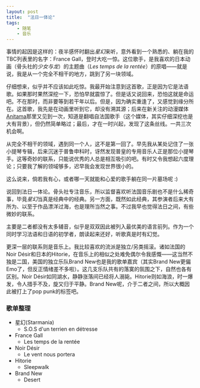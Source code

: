 ```yaml
---
layout: post
title:  "法日一体论"
tags: 
    - 随笔
    - 音乐
---
```


事情的起因是这样的：夜半感怀时翻出*星幻*来听，意外看到一个熟悉的、躺在我的TBC列表里的名字：France Gall，登时大吃一惊。这位歌手，是我喜欢的日本动画（骨头社的*少女与龙*）的主题曲（*Les temps de la rentée*）的原唱——就是说，我是从一个完全不相干的地方，跳到了另一块领域。

<!--break-->

仔细想来，似乎并不应该如此吃惊。我最开始注意到这首歌，正是因为它是法语歌。如果那时果然深挖一下，恐怕早就震惊了。但是话又说回来，恐怕这就是命运吧。不在那时，而非要等到若干年以后。但是，因为确实重逢了，又感觉到缘分所在。这首歌，我先是在动画里听到它，却没有溯其源；后来在新关注的动漫媒体[Anitama](http://www.anitama.cn/)那里又见到一次，知道是翻唱自法国歌手（这个媒体，其实仔细深挖也是大有背景），但仍然简单略过；最后，才在一时兴起，发现了这条丝线。一共三次机会啊。

从完全不相干的领域，遇到同一个人，这不是第一回了。早先我从某处记住了一张小提琴专辑，后来沉迷于普鲁申科时，讶然发现普皇的专用音乐人正是那位小提琴手。这等奇妙的联系，只能说优秀的人总是相互吸引的吧。有时又令我想起六度理论；只要我了解的领域够多，迟早我会发现世界很小的。

这么说来，倘若我有心，或者哪一天就能和心爱的歌手躺在同一片墓场呢 :)

说回到法日一体论。骨头社专注音乐，所以监督喜欢听法国音乐剧也不是什么稀奇事，毕竟*星幻*当真是经典中的经典。另一方面，既然如此经典，其参演者后来大有所为、以至于作品漂洋过海，也是理所当然之事。不过我早也觉得法日之间，有些微妙的联系。

主要是二者都没有太多辅音，似乎是双双因此被列入最优美的语言前列。作为一个同时学习法语和日语的初学者，朗读起来还好，听歌真是时有幻觉。

更深一层的联系则是音乐上。我比较喜欢的流派是独立/另类摇滚。诸如法国的Noir Désir和日本的Hitorie，在音乐上的相似之处难免偶尔令我感慨——这当然不独是二国，美国的独立乐队Brand New也是我的歌单嘉宾（其实Brand New更偏Emo了，但反正情绪差不多啦）。这几支乐队共有的落寞的氛围之下，自然也各有区别。Noir Désir如同湖水，静静涨落间已经将人溺毙。Hitorie则如海浪，时一爆发，令人措手不及，旋又归于平静。Brand New呢，介于二者之间，所以大概因此被打上了pop punk的标签吧。

### 歌单整理

- 星幻(Starmania)
  - S.O.S d'un terrien en détresse
- France Gall
  - Les temps de la rentée
- Noir Désir
  - Le vent nous portera
- Hitorie
  - Sleepwalk
- Brand New
  - Desert